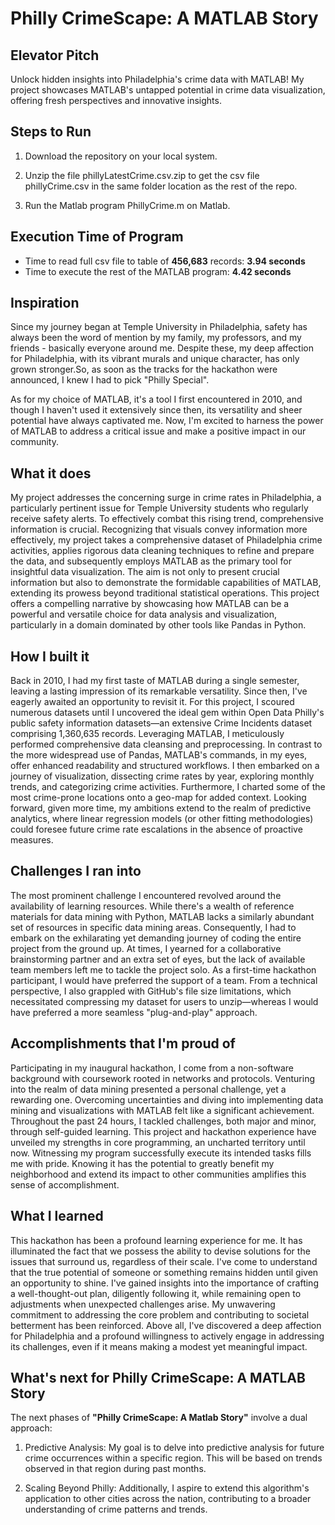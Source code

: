# Philly CrimeScape: A MATLAB Story

## Elevator Pitch

Unlock hidden insights into Philadelphia's crime data with MATLAB! My project showcases MATLAB's untapped potential in crime data visualization, offering fresh perspectives and innovative insights.

## Steps to Run

1. Download the repository on your local system.

2. Unzip the file phillyLatestCrime.csv.zip to get the csv file phillyCrime.csv in the same folder location as the rest of the repo.

3. Run the Matlab program PhillyCrime.m on Matlab.

## Execution Time of Program

- Time to read full csv file to table of **456,683** records: **3.94 seconds**
- Time to execute the rest of the MATLAB program: **4.42 seconds**

## Inspiration


Since my journey began at Temple University in Philadelphia, safety has always been the word of mention by my family, my professors, and my friends - basically everyone around me. Despite these, my deep affection for Philadelphia, with its vibrant murals and unique character, has only grown stronger.So, as soon as the tracks for the hackathon were announced, I knew I had to pick "Philly Special".

As for my choice of MATLAB, it's a tool I first encountered in 2010, and though I haven't used it extensively since then, its versatility and sheer potential have always captivated me. Now, I'm excited to harness the power of MATLAB to address a critical issue and make a positive impact in our community.

## What it does

My project addresses the concerning surge in crime rates in Philadelphia, a particularly pertinent issue for Temple University students who regularly receive safety alerts. To effectively combat this rising trend, comprehensive information is crucial. Recognizing that visuals convey information more effectively, my project takes a comprehensive dataset of Philadelphia crime activities, applies rigorous data cleaning techniques to refine and prepare the data, and subsequently employs MATLAB as the primary tool for insightful data visualization. The aim is not only to present crucial information but also to demonstrate the formidable capabilities of MATLAB, extending its prowess beyond traditional statistical operations. This project offers a compelling narrative by showcasing how MATLAB can be a powerful and versatile choice for data analysis and visualization, particularly in a domain dominated by other tools like Pandas in Python.

## How I built it

Back in 2010, I had my first taste of MATLAB during a single semester, leaving a lasting impression of its remarkable versatility. Since then, I've eagerly awaited an opportunity to revisit it. For this project, I scoured numerous datasets until I uncovered the ideal gem within Open Data Philly's public safety information datasets—an extensive Crime Incidents dataset comprising 1,360,635 records. Leveraging MATLAB, I meticulously performed comprehensive data cleansing and preprocessing. In contrast to the more widespread use of Pandas, MATLAB's commands, in my eyes, offer enhanced readability and structured workflows. I then embarked on a journey of visualization, dissecting crime rates by year, exploring monthly trends, and categorizing crime activities. Furthermore, I charted some of the most crime-prone locations onto a geo-map for added context. Looking forward, given more time, my ambitions extend to the realm of predictive analytics, where linear regression models (or other fitting methodologies) could foresee future crime rate escalations in the absence of proactive measures.


## Challenges I ran into

The most prominent challenge I encountered revolved around the availability of learning resources. While there's a wealth of reference materials for data mining with Python, MATLAB lacks a similarly abundant set of resources in specific data mining areas. Consequently, I had to embark on the exhilarating yet demanding journey of coding the entire project from the ground up. At times, I yearned for a collaborative brainstorming partner and an extra set of eyes, but the lack of available team members left me to tackle the project solo. As a first-time hackathon participant, I would have preferred the support of a team. From a technical perspective, I also grappled with GitHub's file size limitations, which necessitated compressing my dataset for users to unzip—whereas I would have preferred a more seamless "plug-and-play" approach.

## Accomplishments that I'm proud of

Participating in my inaugural hackathon, I come from a non-software background with coursework rooted in networks and protocols. Venturing into the realm of data mining presented a personal challenge, yet a rewarding one. Overcoming uncertainties and diving into implementing data mining and visualizations with MATLAB felt like a significant achievement. Throughout the past 24 hours, I tackled challenges, both major and minor, through self-guided learning. This project and hackathon experience have unveiled my strengths in core programming, an uncharted territory until now. Witnessing my program successfully execute its intended tasks fills me with pride. Knowing it has the potential to greatly benefit my neighborhood and extend its impact to other communities amplifies this sense of accomplishment.

## What I learned

This hackathon has been a profound learning experience for me. It has illuminated the fact that we possess the ability to devise solutions for the issues that surround us, regardless of their scale. I've come to understand that the true potential of someone or something remains hidden until given an opportunity to shine. I've gained insights into the importance of crafting a well-thought-out plan, diligently following it, while remaining open to adjustments when unexpected challenges arise. My unwavering commitment to addressing the core problem and contributing to societal betterment has been reinforced. Above all, I've discovered a deep affection for Philadelphia and a profound willingness to actively engage in addressing its challenges, even if it means making a modest yet meaningful impact.

## What's next for Philly CrimeScape: A MATLAB Story

The next phases of **"Philly CrimeScape: A Matlab Story"** involve a dual approach:

1. Predictive Analysis: My goal is to delve into predictive analysis for future crime occurrences within a specific region. This will be based on trends observed in that region during past months.

2. Scaling Beyond Philly: Additionally, I aspire to extend this algorithm's application to other cities across the nation, contributing to a broader understanding of crime patterns and trends.
